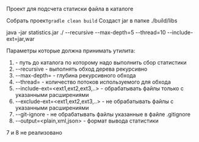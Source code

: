 Проект для подсчета статиски файла в каталоге

Собрать проект`gradle clean build`
Создаст jar в папке ./build/libs

java -jar statistics.jar ./ --recursive --max-depth=5 --thread=10 --include-ext=jar,war

Параметры которые должна принимать утилита:
1. <patch> - путь до каталога по которому надо выполнить сбор статистики
2. --recursive - выполнять обход дерева рекурсивно
3. --max-depth=<number> - глубина рекурсивного обхода
4. --thread=<number> - количество потоков используемого для обхода
5. --include-ext=<ext1,ext2,ext3,..> - обрабатывать файлы только с указанными расширениями
6. --exclude-ext=<ext1,ext2,ext3,..> - не обрабатывать файлы с указанными расширениями
7. --git-ignore - не обрабатывать файлы указанные в файле .gitignore
8. --output=<plain,xml,json> - формат вывода статистики

7 и 8 не реализовано